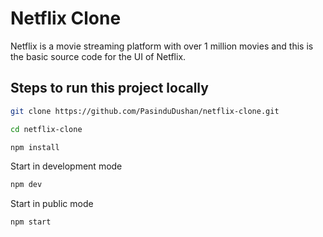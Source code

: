 # Netflix Clone

Netflix is a movie streaming platform with over 1 million movies and this is the basic source code for the UI of Netflix. 

## Steps to run this project locally

```bash
git clone https://github.com/PasinduDushan/netflix-clone.git
```
```bash
cd netflix-clone
```
```bash
npm install
```


Start in development mode

```bash
npm dev
```
Start in public mode
```bash
npm start
```
